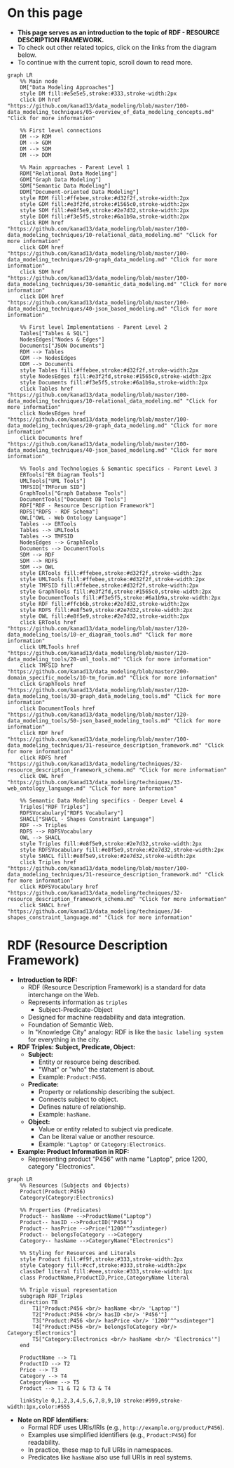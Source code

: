 # On this page

- **This page serves as an introduction to the topic of RDF - RESOURCE DESCRIPTION FRAMEWORK.**
- To check out other related topics, click on the links from the diagram below.
- To continue with the current topic, scroll down to read more.

```mermaid
graph LR
    %% Main node
    DM["Data Modeling Approaches"]
    style DM fill:#e5e5e5,stroke:#333,stroke-width:2px
    click DM href "https://github.com/kanad13/data_modeling/blob/master/100-data_modeling_techniques/05-overview_of_data_modeling_concepts.md" "Click for more information"

    %% First level connections
    DM --> RDM
    DM --> GDM
    DM --> SDM
    DM --> DDM

    %% Main approaches - Parent Level 1
    RDM["Relational Data Modeling"]
    GDM["Graph Data Modeling"]
    SDM["Semantic Data Modeling"]
    DDM["Document-oriented Data Modeling"]
    style RDM fill:#ffebee,stroke:#d32f2f,stroke-width:2px
    style GDM fill:#e3f2fd,stroke:#1565c0,stroke-width:2px
    style SDM fill:#e8f5e9,stroke:#2e7d32,stroke-width:2px
    style DDM fill:#f3e5f5,stroke:#6a1b9a,stroke-width:2px
    click RDM href "https://github.com/kanad13/data_modeling/blob/master/100-data_modeling_techniques/10-relational_data_modeling.md" "Click for more information"
    click GDM href "https://github.com/kanad13/data_modeling/blob/master/100-data_modeling_techniques/20-graph_data_modeling.md" "Click for more information"
    click SDM href "https://github.com/kanad13/data_modeling/blob/master/100-data_modeling_techniques/30-semantic_data_modeling.md" "Click for more information"
    click DDM href "https://github.com/kanad13/data_modeling/blob/master/100-data_modeling_techniques/40-json_based_modeling.md" "Click for more information"

    %% First level Implementations - Parent Level 2
    Tables["Tables & SQL"]
    NodesEdges["Nodes & Edges"]
    Documents["JSON Documents"]
    RDM --> Tables
    GDM --> NodesEdges
    DDM --> Documents
    style Tables fill:#ffebee,stroke:#d32f2f,stroke-width:2px
    style NodesEdges fill:#e3f2fd,stroke:#1565c0,stroke-width:2px
    style Documents fill:#f3e5f5,stroke:#6a1b9a,stroke-width:2px
    click Tables href "https://github.com/kanad13/data_modeling/blob/master/100-data_modeling_techniques/10-relational_data_modeling.md" "Click for more information"
    click NodesEdges href "https://github.com/kanad13/data_modeling/blob/master/100-data_modeling_techniques/20-graph_data_modeling.md" "Click for more information"
    click Documents href "https://github.com/kanad13/data_modeling/blob/master/100-data_modeling_techniques/40-json_based_modeling.md" "Click for more information"

    %% Tools and Technologies & Semantic specifics - Parent Level 3
    ERTools["ER Diagram Tools"]
    UMLTools["UML Tools"]
    TMFSID["TMForum SID"]
    GraphTools["Graph Database Tools"]
    DocumentTools["Document DB Tools"]
    RDF["RDF - Resource Description Framework"]
    RDFS["RDFS - RDF Schema"]
    OWL["OWL - Web Ontology Language"]
    Tables --> ERTools
    Tables --> UMLTools
    Tables --> TMFSID
    NodesEdges --> GraphTools
    Documents --> DocumentTools
    SDM --> RDF
    SDM --> RDFS
    SDM --> OWL
    style ERTools fill:#ffebee,stroke:#d32f2f,stroke-width:2px
    style UMLTools fill:#ffebee,stroke:#d32f2f,stroke-width:2px
    style TMFSID fill:#ffebee,stroke:#d32f2f,stroke-width:2px
    style GraphTools fill:#e3f2fd,stroke:#1565c0,stroke-width:2px
    style DocumentTools fill:#f3e5f5,stroke:#6a1b9a,stroke-width:2px
    style RDF fill:#ffcb6b,stroke:#2e7d32,stroke-width:2px
    style RDFS fill:#e8f5e9,stroke:#2e7d32,stroke-width:2px
    style OWL fill:#e8f5e9,stroke:#2e7d32,stroke-width:2px
    click ERTools href "https://github.com/kanad13/data_modeling/blob/master/120-data_modeling_tools/10-er_diagram_tools.md" "Click for more information"
    click UMLTools href "https://github.com/kanad13/data_modeling/blob/master/120-data_modeling_tools/20-uml_tools.md" "Click for more information"
    click TMFSID href "https://github.com/kanad13/data_modeling/blob/master/200-domain_specific_models/10-tm_forum.md" "Click for more information"
    click GraphTools href "https://github.com/kanad13/data_modeling/blob/master/120-data_modeling_tools/30-graph_data_modeling_tools.md" "Click for more information"
    click DocumentTools href "https://github.com/kanad13/data_modeling/blob/master/120-data_modeling_tools/50-json_based_modeling_tools.md" "Click for more information"
    click RDF href "https://github.com/kanad13/data_modeling/blob/master/100-data_modeling_techniques/31-resource_description_framework.md" "Click for more information"
    click RDFS href "https://github.com/kanad13/data_modeling/techniques/32-resource_description_framework_schema.md" "Click for more information"
    click OWL href "https://github.com/kanad13/data_modeling/techniques/33-web_ontology_language.md" "Click for more information"

    %% Semantic Data Modeling specifics - Deeper Level 4
    Triples["RDF Triples"]
    RDFSVocabulary["RDFS Vocabulary"]
    SHACL["SHACL - Shapes Constraint Language"]
    RDF --> Triples
    RDFS --> RDFSVocabulary
    OWL --> SHACL
    style Triples fill:#e8f5e9,stroke:#2e7d32,stroke-width:2px
    style RDFSVocabulary fill:#e8f5e9,stroke:#2e7d32,stroke-width:2px
    style SHACL fill:#e8f5e9,stroke:#2e7d32,stroke-width:2px
    click Triples href "https://github.com/kanad13/data_modeling/blob/master/100-data_modeling_techniques/31-resource_description_framework.md" "Click for more information"
    click RDFSVocabulary href "https://github.com/kanad13/data_modeling/techniques/32-resource_description_framework_schema.md" "Click for more information"
    click SHACL href "https://github.com/kanad13/data_modeling/techniques/34-shapes_constraint_language.md" "Click for more information"
```

# RDF (Resource Description Framework)

- **Introduction to RDF:**
  - RDF (Resource Description Framework) is a standard for data interchange on the Web.
  - Represents information as `triples`
    - Subject-Predicate-Object
  - Designed for machine readability and data integration.
  - Foundation of Semantic Web.
  - In "Knowledge City" analogy: RDF is like the `basic labeling system` for everything in the city.
- **RDF Triples: Subject, Predicate, Object:**
  - **Subject:**
    - Entity or resource being described.
    - "What" or "who" the statement is about.
    - Example: `Product:P456`.
  - **Predicate:**
    - Property or relationship describing the subject.
    - Connects subject to object.
    - Defines nature of relationship.
    - Example: `hasName`.
  - **Object:**
    - Value or entity related to subject via predicate.
    - Can be literal value or another resource.
    - Example: `"Laptop"` or `Category:Electronics`.
- **Example: Product Information in RDF:**
  - Representing product "P456" with name "Laptop", price 1200, category "Electronics".

```mermaid
graph LR
    %% Resources (Subjects and Objects)
    Product(Product:P456)
    Category(Category:Electronics)

    %% Properties (Predicates)
    Product-- hasName -->ProductName("Laptop")
    Product-- hasID -->ProductID("P456")
    Product-- hasPrice -->Price("1200"^^xsdinteger)
    Product-- belongsToCategory -->Category
    Category-- hasName -->CategoryName("Electronics")

    %% Styling for Resources and Literals
    style Product fill:#f9f,stroke:#333,stroke-width:2px
    style Category fill:#ccf,stroke:#333,stroke-width:2px
    classDef literal fill:#eee,stroke:#333,stroke-width:1px
    class ProductName,ProductID,Price,CategoryName literal

    %% Triple visual representation
    subgraph RDF_Triples
    direction TB
        T1["Product:P456 <br/> hasName <br/> 'Laptop'"]
        T2["Product:P456 <br/> hasID <br/> 'P456'"]
        T3["Product:P456 <br/> hasPrice <br/> '1200'^^xsdinteger"]
        T4["Product:P456 <br/> belongsToCategory <br/> Category:Electronics"]
        T5["Category:Electronics <br/> hasName <br/> 'Electronics'"]
    end

    ProductName --> T1
    ProductID --> T2
    Price --> T3
    Category --> T4
    CategoryName --> T5
    Product --> T1 & T2 & T3 & T4

    linkStyle 0,1,2,3,4,5,6,7,8,9,10 stroke:#999,stroke-width:1px,color:#555
```

- **Note on RDF Identifiers:**
  - Formal RDF uses URIs/IRIs (e.g., `http://example.org/product/P456`).
  - Examples use simplified identifiers (e.g., `Product:P456`) for readability.
  - In practice, these map to full URIs in namespaces.
  - Predicates like `hasName` also use full URIs in real systems.
